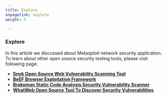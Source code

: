 ```yaml
---
title: Explore
onpagelink: explore
weight: 5

---
```


### **Explore**

In this article we discussed about Metasploit network security application. To learn about other open source security testing tools, please visit following page:

*   **[Snyk Open Source Web Vulnerability Scanning Tool](https://products.containerize.com/security-testing-tools/snyk/)**
*   **[BeEF Browser Exploitation Framework](https://products.containerize.com/security-testing-tools/beefproject/)**
*   **[Brakeman Static Code Analysis Security Vulnerability Scanner](https://products.containerize.com/security-testing-tools/brakeman/)**
*   **[WhatWeb Open Source Tool To Discover Security Vulnerabilities](https://products.containerize.com/security-testing-tools/whatweb/)**